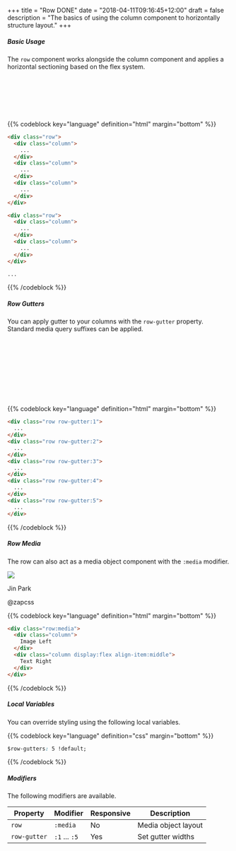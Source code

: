 +++
title = "Row DONE"
date = "2018-04-11T09:16:45+12:00"
draft = false
description = "The basics of using the column component to horizontally structure layout."
+++

##### Basic Usage

The `row` component works alongside the column component and applies a horizontal sectioning based on the flex system.

<!-- 6 Columns -->
<div class="row margin-bottom:2">
  <div class="column">
    <div class="padding:1 fill:blue">
      &nbsp;
    </div>
  </div>
  <div class="column">
    <div class="padding:1 fill:blue-light-2">
      &nbsp;
    </div>
  </div>
  <div class="column">
    <div class="padding:1 fill:blue">
      &nbsp;
    </div>
  </div>
</div>

<!-- 6 Columns -->
<div class="row margin-bottom:2">
  <div class="column">
    <div class="padding:1 fill:blue-light-2">
      &nbsp;
    </div>
  </div>
  <div class="column">
    <div class="padding:1 fill:blue">
      &nbsp;
    </div>
  </div>
</div>


{{% codeblock key="language" definition="html" margin="bottom" %}}
```html
<div class="row">
  <div class="column">
    ...
  </div>
  <div class="column">
    ...
  </div>
  <div class="column">
    ...
  </div>
</div>

<div class="row">
  <div class="column">
    ...
  </div>
  <div class="column">
    ...
  </div>
</div>

...
```
{{% /codeblock %}}

##### Row Gutters

You can apply gutter to your columns with the `row-gutter` property. Standard media query suffixes can be applied.

<div class="row row-gutter:1 margin-bottom:2">
  <div class="column">
    <div class="padding:1 fill:blue-light-2">
      &nbsp;
    </div>
  </div>
  <div class="column">
    <div class="padding:1 fill:blue">
      &nbsp;
    </div>
  </div>
  <div class="column">
    <div class="padding:1 fill:blue-light-2">
      &nbsp;
    </div>
  </div>
  <div class="column">
    <div class="padding:1 fill:blue">
      &nbsp;
    </div>
  </div>
</div>

<div class="row row-gutter:5 margin-bottom:2">
  <div class="column">
    <div class="padding:1 fill:blue-light-2">
      &nbsp;
    </div>
  </div>
  <div class="column">
    <div class="padding:1 fill:blue">
      &nbsp;
    </div>
  </div>
  <div class="column">
    <div class="padding:1 fill:blue-light-2">
      &nbsp;
    </div>
  </div>
  <div class="column">
    <div class="padding:1 fill:blue">
      &nbsp;
    </div>
  </div>
</div>

{{% codeblock key="language" definition="html" margin="bottom" %}}
```html
<div class="row row-gutter:1">
  ...
</div>
<div class="row row-gutter:2">
  ...
</div>
<div class="row row-gutter:3">
  ...
</div>
<div class="row row-gutter:4">
  ...
</div>
<div class="row row-gutter:5">
  ...
</div>
```
{{% /codeblock %}}

##### Row Media

The row can also act as a media object component with the `:media` modifier.

<div class="row:media row-gutter:1 align-item:middle margin-bottom:2">
  <div class="column">
    <img src="https://pbs.twimg.com/profile_images/803356024690216960/CH3i813s_400x400.jpg" class="image image-shape:round image-size:5 fill:primary">
  </div>
  <div class="column">
    <div>
      <p class="font font-weight:medium color:black font-height:0">Jin Park</p>
      <span class="font-size:tiny font-height:0">@zapcss</span>
    </div>
  </div>
</div>

{{% codeblock key="language" definition="html" margin="bottom" %}}
```html
<div class="row:media">
  <div class="column">
    Image Left
  </div>
  <div class="column display:flex align-item:middle">
    Text Right
  </div>
</div>
```
{{% /codeblock %}}

##### Local Variables

You can override styling using the following local variables.

{{% codeblock key="language" definition="css" margin="bottom" %}}
```css
$row-gutters: 5 !default;
```
{{% /codeblock %}}

##### Modifiers

The following modifiers are available.

<table class="table width:100% table:pile">
  <thead>
    <tr>
      <th>
        Property
      </th>
      <th>
        Modifier
      </th>
      <th>
        Responsive
      </th>
      <th>
        Description
      </th>
    </tr>
  </thead>
  <tr>
    <td data-label="Properties">
      <code>row</code>
    </td>
    <td data-label="Attributes">
      <code>:media</code>
    </td>
    <td data-label="Responsive">
      No
    </td>
    <td class="row:reverse">
      Media object layout
    </td>
  </tr>

  <tr>
    <td data-label="Properties">
      <code>row-gutter</code>
    </td>
    <td data-label="Attributes">
      <code>:1</code> ... <code>:5</code>
    </td>
    <td data-label="Responsive">
      Yes
    </td>
    <td class="row:reverse">
      Set gutter widths
    </td>
  </tr>
</table>
